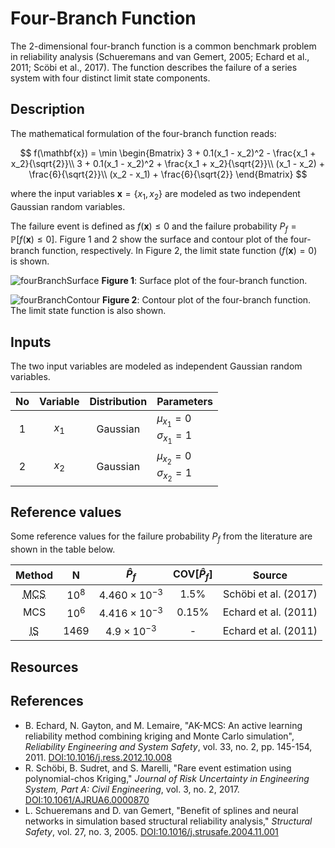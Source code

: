 # Four-Branch Function

[//]: #	"Benchmark type: test-function"
[//]: #	"Application fields: reliability"
[//]: #	"Dimension: 2-dimension"

The 2-dimensional four-branch function is a common benchmark problem in reliability analysis (Schueremans and van Gemert, 2005; Echard et al., 2011; Scöbi et al., 2017). The function describes the failure of a series system with four distinct limit state components.

## Description

The mathematical formulation of the four-branch function reads:

$$
f(\mathbf{x}) =
\min 
\begin{Bmatrix}
     3 + 0.1(x_1 - x_2)^2 - \frac{x_1 + x_2}{\sqrt{2}}\\
     3 + 0.1(x_1 - x_2)^2 + \frac{x_1 + x_2}{\sqrt{2}}\\
     (x_1 - x_2) + \frac{6}{\sqrt{2}}\\
     (x_2 - x_1) + \frac{6}{\sqrt{2}}
\end{Bmatrix}
$$

where the input variables $\mathbf{x} = \{x_1, x_2\}$ are modeled as two independent Gaussian random variables.

The failure event is defined as $f(\mathbf{x}) \leq 0$ and the failure probability $P_f = \mathbb{P}[f(\mathbf{x}) \leq 0]$. Figure 1 and 2 show the surface and contour plot of the four-branch function, respectively. In Figure 2, the limit state function ($f(\mathbf{x}) = 0$) is shown.

![fourBranchSurface](/home/wdamar/projects/uq-benchmarks/test-functions/fourBranch/fourBranchSurface.png)
**Figure 1**: Surface plot of the four-branch function.

![fourBranchContour](/home/wdamar/projects/uq-benchmarks/test-functions/fourBranch/fourBranchContour.png)
**Figure 2**: Contour plot of the four-branch function. The limit state function is also shown.

## Inputs

The two input variables are modeled as independent Gaussian random variables.

|  No  |      Variable      | Distribution | Parameters |
| :--: | :----------------: | :----------: | :--------- |
|  1   | $x_1$ |   Gaussian   | $\mu_{x_1} = 0$<br/>$\sigma_{x_1} = 1$ |
|  2   | $x_2$ |   Gaussian   | $\mu_{x_2} = 0$<br/>$\sigma_{x_2} = 1$ |

## Reference values

Some reference values for the failure probability $P_f$ from the literature are shown in the table below.

|  Method   | N |  $\hat{P}_f$   | $\text{COV}[\hat{P}_f]$ |    Source  |
| :-------: | :---------: | :--: | :------: | :------------------: |
| <abbr title="Monte Carlo simulation">MCS</abbr> |   $10^8$    | $4.460 \times 10^{-3}$ | $1.5\%$ | Schöbi et al. (2017) |
| MCS  |   $10^6$    | $4.416 \times 10^{-3}$ | $0.15\%$ | Echard et al. (2011) |
| <abbr title="Important Sampling">IS</abbr> |   $1469$    | $4.9 \times 10^{-3}$ | - | Echard et al. (2011) |

## Resources

## References

* B. Echard, N. Gayton, and M. Lemaire, "AK-MCS: An active learning reliability method combining kriging and Monte Carlo simulation", _Reliability Engineering and System Safety_, vol. 33, no. 2, pp. 145-154, 2011. [DOI:10.1016/j.ress.2012.10.008](https://doi.org/10.1016/j.ress.2012.10.008)
* R. Schöbi, B. Sudret, and S. Marelli, "Rare event estimation using polynomial-chos Kriging," _Journal of Risk Uncertainty in Engineering System, Part A: Civil Engineering_, vol. 3, no. 2, 2017. [DOI:10.1061/AJRUA6.0000870](https://doi.org/10.1061/AJRUA6.0000870)
* L. Schueremans and D. van Gemert, "Benefit of splines and neural networks in simulation based structural reliability analysis," _Structural Safety_, vol. 27, no. 3, 2005. [DOI:10.1016/j.strusafe.2004.11.001](https://doi.org/10.1016/j.strusafe.2004.11.001)